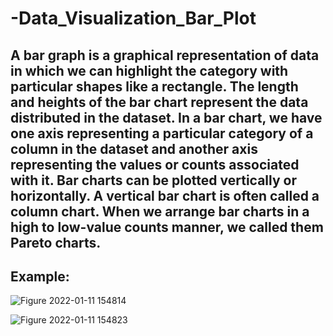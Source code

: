 # -Data_Visualization_Bar_Plot
## A bar graph is a graphical representation of data in which we can highlight the category with particular shapes like a rectangle. The length and heights of the bar chart represent the data distributed in the dataset. In a bar chart, we have one axis representing a particular category of a column in the dataset and another axis representing the values or counts associated with it.  Bar charts can be plotted vertically or horizontally. A vertical bar chart is often called a column chart. When we arrange bar charts in a high to low-value counts manner, we called them Pareto charts.

## Example:

![Figure 2022-01-11 154814](https://user-images.githubusercontent.com/97059233/149026737-74dc1afd-475a-4d57-9cff-a77ba3737781.png)

![Figure 2022-01-11 154823](https://user-images.githubusercontent.com/97059233/149026749-36ffe7b5-17b0-4b05-83b4-d061fb059c23.png)
